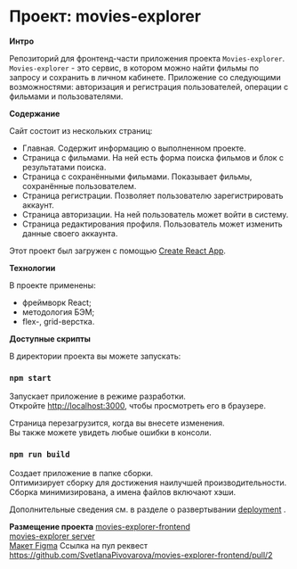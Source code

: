 # Проект: movies-explorer

**Интро**

Репозиторий для фронтенд-части приложения проекта `Movies-explorer`.
`Movies-explorer` - это сервис, в котором можно найти фильмы по запросу и
сохранить в личном кабинете.
Приложениe со следующими возможностями:
авторизация и регистрация пользователей, операции с фильмами и пользователями.

**Содержание**

Сайт состоит из нескольких страниц:

* Главная. Содержит информацию о выполненном проекте.
* Страница с фильмами. На ней есть форма поиска фильмов и блок с результатами поиска.
* Страница с сохранёнными фильмами. Показывает фильмы, сохранённые пользователем.
* Страница регистрации. Позволяет пользователю зарегистрировать аккаунт.
* Страница авторизации. На ней пользователь может войти в систему.
* Страница редактирования профиля. Пользователь может изменить данные своего аккаунта.

Этот проект был загружен с помощью [Create React App](https://github.com/facebook/create-react-app).


**Технологии**

В проекте применены:
* фреймворк React;
* методология БЭМ;
* flex-, grid-верстка.


**Доступные скрипты**

В директории проекта вы можете запускать:

### `npm start`

Запускает приложение в режиме разработки.\
Откройте [http://localhost:3000](http://localhost:3000), чтобы просмотреть его в браузере.

Страница перезагрузится, когда вы внесете изменения.\
Вы также можете увидеть любые ошибки в консоли.

### `npm run build`

Создает приложение в папке сборки.\
Оптимизирует сборку для достижения наилучшей производительности.
Сборка минимизирована, а имена файлов включают хэши.

Дополнительные сведения см. в разделе о развертывании [deployment](https://facebook.github.io/create-react-app/docs/deployment) .

**Размещение проекта**
[movies-explorer-frontend](http://pivovarova.diploma.nomoredomains.xyz/) \
[movies-explorer server](http://api.pivovarova.diploma.nomoredomains.xyz/) \
[Макет Figma](https://www.figma.com/file/29ycWLyVEeDco7sjOZlq82/Diploma-(Copy)?node-id=891%3A3857)
Ссылка на пул реквест https://github.com/SvetlanaPivovarova/movies-explorer-frontend/pull/2